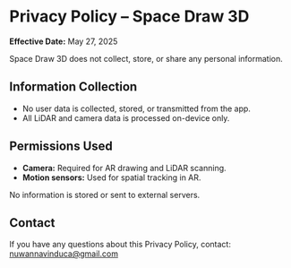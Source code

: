 # Privacy Policy – Space Draw 3D

**Effective Date:** May 27, 2025

Space Draw 3D does not collect, store, or share any personal information.

## Information Collection

- No user data is collected, stored, or transmitted from the app.
- All LiDAR and camera data is processed on-device only.

## Permissions Used

- **Camera:** Required for AR drawing and LiDAR scanning.
- **Motion sensors:** Used for spatial tracking in AR.

No information is stored or sent to external servers.

## Contact

If you have any questions about this Privacy Policy, contact:  
[nuwannavinduca@gmail.com](mailto:nuwannavinduca@gmail.com)
